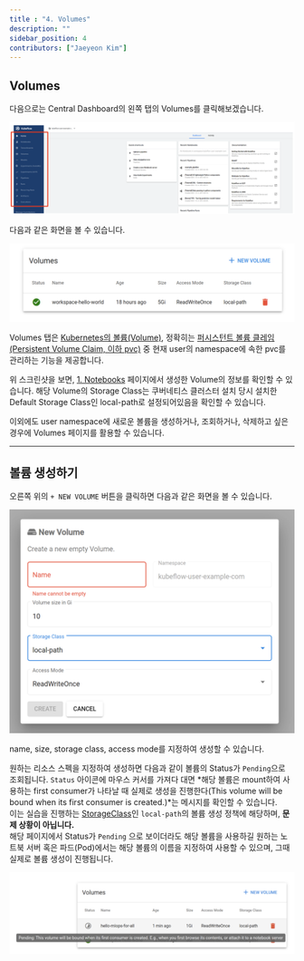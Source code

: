 ```yaml
---
title : "4. Volumes"
description: ""
sidebar_position: 4
contributors: ["Jaeyeon Kim"]
---
```


## Volumes

다음으로는 Central Dashboard의 왼쪽 탭의 Volumes를 클릭해보겠습니다.

![left-tabs](./img/left-tabs.png)

다음과 같은 화면을 볼 수 있습니다.

![volumes](./img/volumes.png)

Volumes 탭은 [Kubernetes의 볼륨(Volume)](https://kubernetes.io/ko/docs/concepts/storage/volumes/), 정확히는 [퍼시스턴트 볼륨 클레임(Persistent Volume Claim, 이하 pvc)](https://kubernetes.io/ko/docs/concepts/storage/persistent-volumes/) 중 현재 user의 namespace에 속한 pvc를 관리하는 기능을 제공합니다.

위 스크린샷을 보면, [1. Notebooks](../kubeflow-dashboard-guide/notebooks) 페이지에서 생성한 Volume의 정보를 확인할 수 있습니다. 해당 Volume의 Storage Class는 쿠버네티스 클러스터 설치 당시 설치한 Default Storage Class인 local-path로 설정되어있음을 확인할 수 있습니다.

이외에도 user namespace에 새로운 볼륨을 생성하거나, 조회하거나, 삭제하고 싶은 경우에 Volumes 페이지를 활용할 수 있습니다.

---

## 볼륨 생성하기

오른쪽 위의 `+ NEW VOLUME` 버튼을 클릭하면 다음과 같은 화면을 볼 수 있습니다.

![new-volume](./img/new-volume.png)

name, size, storage class, access mode를 지정하여 생성할 수 있습니다.

원하는 리소스 스펙을 지정하여 생성하면 다음과 같이 볼륨의 Status가 `Pending`으로 조회됩니다. `Status` 아이콘에 마우스 커서를 가져다 대면 *해당 볼륨은 mount하여 사용하는 first consumer가 나타날 때 실제로 생성을 진행한다(This volume will be bound when its first consumer is created.)*는 메시지를 확인할 수 있습니다.  
이는 실습을 진행하는 [StorageClass](https://kubernetes.io/ko/docs/concepts/storage/storage-classes/)인 `local-path`의 볼륨 생성 정책에 해당하며, **문제 상황이 아닙니다.**  
해당 페이지에서 Status가 `Pending` 으로 보이더라도 해당 볼륨을 사용하길 원하는 노트북 서버 혹은 파드(Pod)에서는 해당 볼륨의 이름을 지정하여 사용할 수 있으며, 그때 실제로 볼륨 생성이 진행됩니다.

![creating-volume](./img/creating-volume.png)
